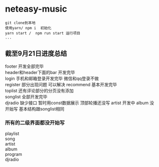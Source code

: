 # neteasy-music

    git clone到本地   
    使用yarn/ npm i  初始化  
    yarn start /  npm run start 运行项目
    ...
    
## 截至9月21日进度总结
  footer 开发全部完毕  
  header和header下面的bar 开发完毕  
  login  手机和邮箱登录开发完毕 微信和qq登录不做  
  register 部分出现问题  可以解决
  recommend 基本开发完毕  
  toplist 还有评论部分的分页没有添加  
  songlist 全部开发完毕  
  djradio 缺少接口 暂时用const数据展示 顶部轮播还没写
  artist 开发中
  album  没开始写  基本结构跟songlist相同
###  所有的二级界面都没开始写
  playlist  
  song  
  artist  
  album  
  program  
  djradio  
 
  
  
